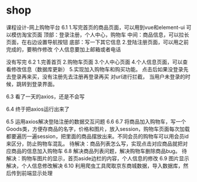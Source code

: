 # shop
课程设计-网上购物平台
6.1
1.写完首页的商品页面，可以用到vue和element-ui
可以模仿淘宝页面
顶部：登录注册，个人中心，购物车
中间：商品信息，可以拉长页面，在右边设置导航按钮
底部：写一下其它信息
2.登陆注册页面，可以用之前完成的，要稍作修改
个人信息要加上邮箱或者电话

没有写完
6.2
1.完善首页
2.购物车页面
3.个人中心页面
4.个人信息页面，可以查看修改信息（数据库更新）
5.实现加入购物车和购买功能。
点击后如果没登录先去登录再来买，没有注册先去注册再登录再买
对url进行拦截， 当用户未登录的时候，跳转到登录界面。

6.3
看了一天的axios，还是不会写

6.4
终于把axios运行出来了

6.5
运用axios解决登陆注册的数据交互问题
6.6
6.7
将商品加入购物车，写一个Goods类，方便存商品的名字，价格和图片，放入session，购物车页面每次加载都要遍历一遍session，把里面的商品摆放出来。不同会员的购物车可以用会员id来区分，防止购物车混乱。
待解决：商品列表怎么写，实现点击对应商品就把对应商品的信息加入购物车
6.8
解决商品列表问题，解决购物车删除商品bug。
待解决：购物车图片的显示，首页aside边栏的内容，个人信息的修改
6.9
图片显示解决，个人信息修改解决
6.10
利用爬虫工具爬取京东商城数据，导入数据库，然后传到前端显示处理
